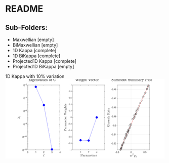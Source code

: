 # README

## Sub-Folders:
- Maxwellian [empty]
- BiMaxwellian [empty]
- 1D Kappa [complete]
- 1D BiKappa [complete]
- Projected1D Kappa [complete]
- Projected1D BiKappa [empty]

1D Kappa with 10% variation
![1D Kappa with 10% variation](Projected1D/Kappa/Figs/EigWVSSPfit_Dispersion_Kappa_10_128_2.svg)

